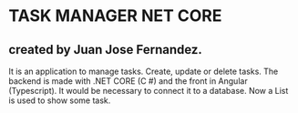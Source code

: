 # TASK MANAGER NET CORE
## created by Juan Jose Fernandez.

It is an application to manage tasks. Create, update or delete tasks. The backend is made with .NET CORE (C #) and the front in Angular (Typescript). It would be necessary to connect it to a database. Now a List is used to show some task.

